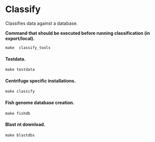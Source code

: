 # Classify

Classifies data against a database.

**Command that should be executed before running classification (in export/local).**

    make  classify_tools


#### Testdata.

    make testdata

#### Centrifuge specific installations.

    make classify


#### Fish genome database creation.

    make fishdb


#### Blast nt download.

    make blastdbs





